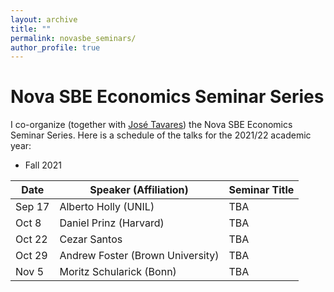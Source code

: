 ```yaml
---
layout: archive
title: ""
permalink: novasbe_seminars/
author_profile: true
---
```


# Nova SBE Economics Seminar Series

I co-organize (together with <a href="https://www2.novasbe.unl.pt/en/faculty-research/faculty/faculty-detail/id/30/jose-m-tavares" target="_blank">José Tavares</a>) the Nova SBE Economics Seminar Series. Here is a schedule of the talks for the 2021/22 academic year:

- Fall 2021

| Date   | Speaker (Affiliation)			| Seminar Title |
| ---    | ---    		 					|  ---          |
| Sep 17 | Alberto Holly (UNIL)             | TBA           |
| Oct 8  | Daniel Prinz (Harvard)			| TBA           |
| Oct 22 | Cezar Santos						| TBA           |
| Oct 29 | Andrew Foster (Brown University) | TBA           |
| Nov 5  | Moritz Schularick (Bonn)			| TBA           |



